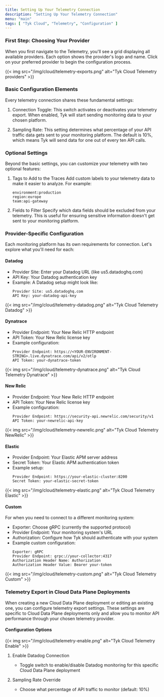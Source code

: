 ```yaml
---
title: Setting Up Your Telemetry Connection
description: "Setting Up Your Telemetry Connection"
menu: "main"
tags: [ "Tyk Cloud", "Telemetry", "Configuration" ]
---
```


### First Step: Choosing Your Provider

When you first navigate to the Telemetry, you'll see a grid displaying all available providers. Each option shows the
provider's logo and name. Click on your preferred provider to begin the configuration process.

{{< img src="/img/cloud/telemetry-exports.png" alt="Tyk Cloud Telemetry providers" >}}

### Basic Configuration Elements

Every telemetry connection shares these fundamental settings:

1. Connection Toggle: This switch activates or deactivates your telemetry export. When enabled, Tyk will start sending monitoring data to your chosen platform.

2. Sampling Rate: This setting determines what percentage of your API traffic data gets sent to your monitoring platform. The default is 10%, which means Tyk will send data for one out of every ten API calls.

### Optional Settings

Beyond the basic settings, you can customize your telemetry with two optional features:

1. Tags to Add to the Traces
   Add custom labels to your telemetry data to make it easier to analyze. For example:
   ```
   environment:production
   region:europe
   team:api-gateway
   ```

2. Fields to Filter
   Specify which data fields should be excluded from your telemetry. This is useful for ensuring sensitive information doesn't get sent to your monitoring platform.

### Provider-Specific Configuration

Each monitoring platform has its own requirements for connection. Let's explore what you'll need for each:

#### Datadog

- Provider Site: Enter your Datadog URL (like us5.datadoghq.com)
- API Key: Your Datadog authentication key
- Example: A Datadog setup might look like:
  ```
  Provider Site: us5.datadoghq.com
  API Key: your-datadog-api-key
  ```

{{< img src="/img/cloud/telemetry-datadog.png" alt="Tyk Cloud Telemetry Datadog" >}}

#### Dynatrace

- Provider Endpoint: Your New Relic HTTP endpoint
- API Token: Your New Relic license key
- Example configuration:
  ```
  Provider Endpoint: https://<YOUR-ENVIRONMENT-STRING>.live.dynatrace.com/api/v2/otlp
  API Token: your-dynatrace-token
  ```

{{< img src="/img/cloud/telemetry-dynatrace.png" alt="Tyk Cloud Telemetry Dynatrace" >}}

#### New Relic

- Provider Endpoint: Your New Relic HTTP endpoint
- API Token: Your New Relic license key
- Example configuration:
  ```
  Provider Endpoint: https://security-api.newrelic.com/security/v1
  API Token: your-newrelic-api-key
  ```

{{< img src="/img/cloud/telemetry-newrelic.png" alt="Tyk Cloud Telemetry NewRelic" >}}

#### Elastic

- Provider Endpoint: Your Elastic APM server address
- Secret Token: Your Elastic APM authentication token
- Example setup:
  ```
  Provider Endpoint: https://your-elastic-cluster:8200
  Secret Token: your-elastic-secret-token
  ```

{{< img src="/img/cloud/telemetry-elastic.png" alt="Tyk Cloud Telemetry Elastic" >}}

#### Custom

For when you need to connect to a different monitoring system:

- Exporter: Choose gRPC (currently the supported protocol)
- Provider Endpoint: Your monitoring system's URL
- Authorization: Configure how Tyk should authenticate with your system
- Example custom configuration:
  ```
  Exporter: gRPC
  Provider Endpoint: grpc://your-collector:4317
  Authorization Header Name: Authorization
  Authorization Header Value: Bearer your-token
  ```

{{< img src="/img/cloud/telemetry-custom.png" alt="Tyk Cloud Telemetry Custom" >}}


### Telemetry Export in Cloud Data Plane Deployments

When creating a new Cloud Data Plane deployment or editing an existing one, you can configure telemetry export settings. These settings are specific to Cloud Data Plane deployments only and allow you to monitor API performance through your chosen telemetry provider.


#### Configuration Options

{{< img src="/img/cloud/telemetry-enable.png" alt="Tyk Cloud Telemetry Enable" >}}

1. Enable Datadog Connection
    - Toggle switch to enable/disable Datadog monitoring for this specific Cloud Data Plane deployment

2. Sampling Rate Override
    - Choose what percentage of API traffic to monitor (default: 10%)
